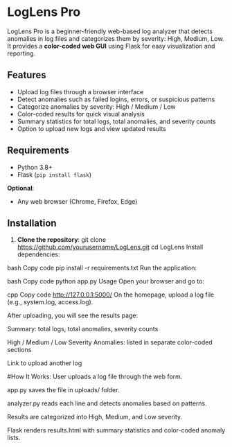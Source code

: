 # LogLens Pro

LogLens Pro is a beginner-friendly web-based log analyzer that detects anomalies in log files and categorizes them by severity: High, Medium, Low. It provides a **color-coded web GUI** using Flask for easy visualization and reporting.



## Features

- Upload log files through a browser interface
- Detect anomalies such as failed logins, errors, or suspicious patterns
- Categorize anomalies by severity: High / Medium / Low
- Color-coded results for quick visual analysis
- Summary statistics for total logs, total anomalies, and severity counts
- Option to upload new logs and view updated results



## Requirements

- Python 3.8+
- Flask (`pip install flask`)

**Optional**:

- Any web browser (Chrome, Firefox, Edge)



## Installation

1. **Clone the repository**:
git clone https://github.com/yourusername/LogLens.git
cd LogLens
Install dependencies:

bash
Copy code
pip install -r requirements.txt
Run the application:

bash
Copy code
python app.py
Usage
Open your browser and go to:

cpp
Copy code
http://127.0.0.1:5000/
On the homepage, upload a log file (e.g., system.log, access.log).

After uploading, you will see the results page:

Summary: total logs, total anomalies, severity counts

High / Medium / Low Severity Anomalies: listed in separate color-coded sections

Link to upload another log

#How It Works:
User uploads a log file through the web form.

app.py saves the file in uploads/ folder.

analyzer.py reads each line and detects anomalies based on patterns.

Results are categorized into High, Medium, and Low severity.

Flask renders results.html with summary statistics and color-coded anomaly lists.
